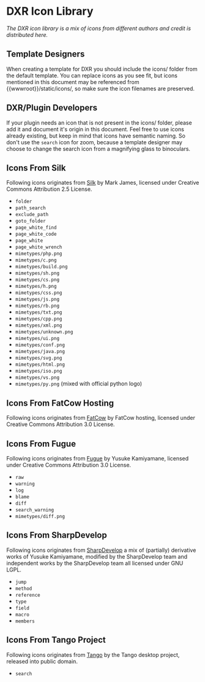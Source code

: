 DXR Icon Library
================
_The DXR icon library is a mix of icons from different authors and credit is distributed here._


Template Designers
------------------
When creating a template for DXR you should include the icons/ folder from the
default template. You can replace icons as you see fit, but icons mentioned in
this document may be referenced from {{wwwroot}}/static/icons/, so make sure
the icon filenames are preserved.


DXR/Plugin Developers
---------------------
If your plugin needs an icon that is not present in the icons/ folder,
please add it and document it's origin in this document.
Feel free to use icons already existing, but keep in mind that icons have
semantic naming. So don't use the `search` icon for zoom, because a template
designer may choose to change the search icon from a magnifying glass to
binoculars.


Icons From Silk
---------------------------------
Following icons originates from [Silk](http://www.famfamfam.com/lab/icons/silk/) 
by Mark James, licensed under Creative Commons Attribution 2.5 License.

 - `folder`
 - `path_search`
 - `exclude_path`
 - `goto_folder`
 - `page_white_find`
 - `page_white_code`
 - `page_white`
 - `page_white_wrench`
 - `mimetypes/php.png`
 - `mimetypes/c.png`
 - `mimetypes/build.png`
 - `mimetypes/sh.png`
 - `mimetypes/cs.png`
 - `mimetypes/h.png`
 - `mimetypes/css.png`
 - `mimetypes/js.png`
 - `mimetypes/rb.png`
 - `mimetypes/txt.png`
 - `mimetypes/cpp.png`
 - `mimetypes/xml.png`
 - `mimetypes/unknown.png`
 - `mimetypes/ui.png`
 - `mimetypes/conf.png`
 - `mimetypes/java.png`
 - `mimetypes/svg.png`
 - `mimetypes/html.png`
 - `mimetypes/iso.png`
 - `mimetypes/vs.png`
 - `mimetypes/py.png` (mixed with official python logo)

Icons From FatCow Hosting
-------------------------
Following icons originates from [FatCow](http://www.fatcow.com/free-icons)
by FatCow hosting, licensed under Creative Commons Attribution 3.0 License.


Icons From Fugue
----------------
Following icons originates from [Fugue](http://p.yusukekamiyamane.com/)
by Yusuke Kamiyamane, licensed under Creative Commons Attribution 3.0 License.

 - `raw`
 - `warning`
 - `log`
 - `blame`
 - `diff`
 - `search_warning`
 - `mimetypes/diff.png`


Icons From SharpDevelop
-----------------------
Following icons originates from 
[SharpDevelop](http://www.icsharpcode.net/OpenSource/SD/) a mix of (partially)
derivative works of Yusuke Kamiyamane, modified by the SharpDevelop team and
independent works by the SharpDevelop team all licensed under GNU LGPL.

 - `jump`
 - `method`
 - `reference`
 - `type`
 - `field`
 - `macro`
 - `members`


Icons From Tango Project
------------------------
Following icons originates from [Tango](http://tango.freedesktop.org/) by the
Tango desktop project, released into public domain.

 - `search`



